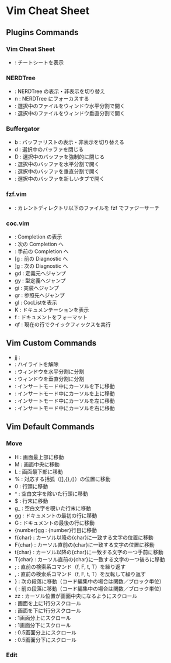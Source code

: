 # Vim Cheat Sheet

## Plugins Commands

### Vim Cheat Sheet

- <Leader><Leader> : チートシートを表示

### NERDTree

- <C-n>            : NERDTree の表示・非表示を切り替え
- <Leader>n        : NERDTree にフォーカスする
- <C-s>            : 選択中のファイルをウィンドウ水平分割で開く
- <C-v>            : 選択中のファイルをウィンドウ垂直分割で開く

### Buffergator

- <Leader>b        : バッファリストの表示・非表示を切り替える
- d                : 選択中のバッファを閉じる
- D                : 選択中のバッファを強制的に閉じる
- <C-s>            : 選択中のバッファを水平分割で開く
- <C-v>            : 選択中のバッファを垂直分割で開く
- <C-t>            : 選択中のバッファを新しいタブで開く

### fzf.vim

- <C-p>            : カレントディレクトリ以下のファイルを fzf でファジーサーチ

### coc.vim
- <C-Space>        : Completion の表示
- <Tab>            : 次の Completion へ
- <S-Tab>          : 手前の Completion へ
- [g               : 前の Diagnostic へ
- ]g               : 次の Diagnostic へ
- gd               : 定義元へジャンプ
- gy               : 型定義へジャンプ
- gi               : 実装へジャンプ
- gr               : 参照先へジャンプ
- gl               : CocListを表示
- K                : ドキュメンテーションを表示
- <Leader>f        : ドキュメントをフォーマット
- <Leader>qf       : 現在の行でクイックフィックスを実行

## Vim Custom Commands

- jj               : <Esc>
- <Esc><Esc>       : ハイライトを解除
- <C-s>            : ウィンドウを水平分割に分割
- <C-v>            : ウィンドウを垂直分割に分割
- <C-j>            : インサートモード中にカーソルを下に移動
- <C-k>            : インサートモード中にカーソルを上に移動
- <C-h>            : インサートモード中にカーソルを左に移動
- <C-l>            : インサートモード中にカーソルを右に移動

## Vim Default Commands

### Move

- H                : 画面最上部に移動
- M                : 画面中央に移動
- L                : 画面最下部に移動
- %                : 対応する括弧（[],{},()）の位置に移動
- 0                : 行頭に移動
- ^                : 空白文字を除いた行頭に移動
- $                : 行末に移動
- g_               : 空白文字を覗いた行末に移動
- gg               : ドキュメントの最初の行に移動
- G                : ドキュメントの最後の行に移動
- {number}gg       : {number}行目に移動
- f{char}          : カーソル以降の{char}に一致する文字の位置に移動
- F{char}          : カーソル直前の{char}に一致する文字の位置に移動
- t{char}          : カーソル以降の{char}に一致する文字の一つ手前に移動
- T{char}          : カーソル直前の{char}に一致する文字の一つ後ろに移動
- ;                : 直前の検索系コマンド（f, F, t, T）を繰り返す
- ,                : 直前の検索系コマンド（f, F, t, T）を反転して繰り返す
- }                : 次の段落に移動（コード編集中の場合は関数／ブロック単位）
- {                : 前の段落に移動（コード編集中の場合は関数／ブロック単位）
- zz               : カーソル位置が画面中央になるようにスクロール
- <C-y>            : 画面を上に1行分スクロール
- <C-e>            : 画面を下に1行分スクロール
- <C-b>            : 1画面分上にスクロール
- <C-f>            : 1画面分下にスクロール
- <C-d>            : 0.5画面分上にスクロール
- <C-u>            : 0.5画面分下にスクロール

### Edit
